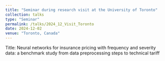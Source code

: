 ```yaml
---
title: "Seminar during research visit at the University of Toronto"
collection: talks
type: "Seminar"
permalink: /talks/2024_12_Visit_Toronto
date: 2024-12-02
venue: "Toronto, Canada"
---
```


Title: Neural networks for insurance pricing with frequency and severity data: a benchmark study from data preprocessing steps to technical tariff